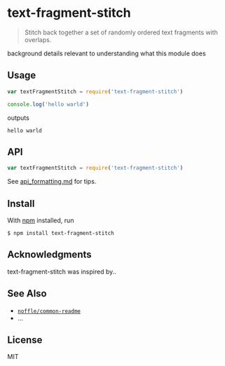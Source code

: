 # text-fragment-stitch

> Stitch back together a set of randomly ordered text fragments with overlaps.

background details relevant to understanding what this module does

## Usage

```js
var textFragmentStitch = require('text-fragment-stitch')

console.log('hello warld')
```

outputs

```
hello warld
```

## API

```js
var textFragmentStitch = require('text-fragment-stitch')
```

See [api_formatting.md](api_formatting.md) for tips.

## Install

With [npm](https://npmjs.org/) installed, run

```
$ npm install text-fragment-stitch
```

## Acknowledgments

text-fragment-stitch was inspired by..

## See Also

- [`noffle/common-readme`](https://github.com/noffle/common-readme)
- ...

## License

MIT

